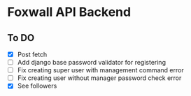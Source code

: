 # Foxwall API Backend


## To DO

- [x] Post fetch
- [ ] Add django base password validator for registering
- [ ] Fix creating super user with management command error
- [ ] Fix creating user without manager password check error
- [x] See followers
